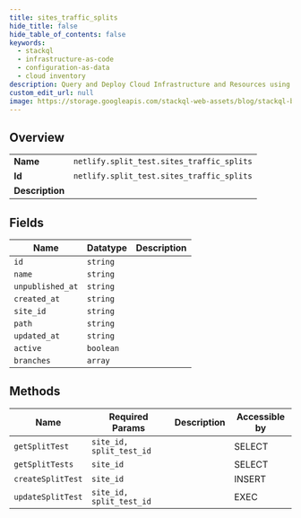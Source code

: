 ```yaml
---
title: sites_traffic_splits
hide_title: false
hide_table_of_contents: false
keywords:
  - stackql
  - infrastructure-as-code
  - configuration-as-data
  - cloud inventory
description: Query and Deploy Cloud Infrastructure and Resources using SQL
custom_edit_url: null
image: https://storage.googleapis.com/stackql-web-assets/blog/stackql-blog-post-featured-image.png
---
```

  
    

## Overview
<table><tbody>
<tr><td><b>Name</b></td><td><code>netlify.split_test.sites_traffic_splits</code></td></tr>
<tr><td><b>Id</b></td><td><code>netlify.split_test.sites_traffic_splits</code></td></tr>
<tr><td><b>Description</b></td><td></td></tr>
</tbody></table>

## Fields
| Name | Datatype | Description |
| ---- | -------- | ----------- |
| `id` | `string` |  |
| `name` | `string` |  |
| `unpublished_at` | `string` |  |
| `created_at` | `string` |  |
| `site_id` | `string` |  |
| `path` | `string` |  |
| `updated_at` | `string` |  |
| `active` | `boolean` |  |
| `branches` | `array` |  |
## Methods
| Name | Required Params | Description | Accessible by |
| ---- | --------------- | ----------- | ------------- |
| `getSplitTest` | `site_id, split_test_id` |  | SELECT |
| `getSplitTests` | `site_id` |  | SELECT |
| `createSplitTest` | `site_id` |  | INSERT |
| `updateSplitTest` | `site_id, split_test_id` |  | EXEC |
